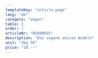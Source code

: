 ```yaml
---
templateKey: "article-page"
lang: "de"
category: "vegan"
table: 2
order: 1
articleNr: "BV600025"
description: "Bio vegane weisse Nudeln"
unit: "3kg TK"
price: "10.--"
---
```

